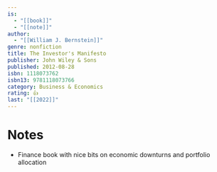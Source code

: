 ```yaml
---
is:
  - "[[book]]"
  - "[[note]]"
author:
  - "[[William J. Bernstein]]"
genre: nonfiction
title: The Investor's Manifesto
publisher: John Wiley & Sons
published: 2012-08-28
isbn: 1118073762
isbn13: 9781118073766
category: Business & Economics
rating: 👍
last: "[[2022]]"
---
```

# Notes
- Finance book with nice bits on economic downturns and portfolio allocation

